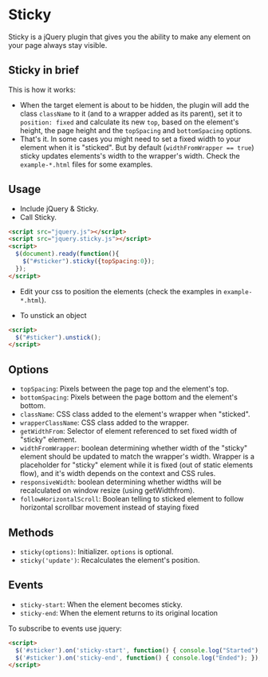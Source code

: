 # Sticky

Sticky is a jQuery plugin that gives you the ability to make any element on your page always stay visible.

## Sticky in brief

This is how it works:

- When the target element is about to be hidden, the plugin will add the class `className` to it (and to a wrapper added as its parent), set it to `position: fixed` and calculate its new `top`, based on the element's height, the page height and the `topSpacing` and `bottomSpacing` options.
- That's it. 
In some cases you might need to set a fixed width to your element when it is "sticked".
But by default (`widthFromWrapper == true`) sticky updates elements's width to the wrapper's width.
Check the `example-*.html` files for some examples.

## Usage

- Include jQuery & Sticky.
- Call Sticky.

```html
<script src="jquery.js"></script>
<script src="jquery.sticky.js"></script>
<script>
  $(document).ready(function(){
    $("#sticker").sticky({topSpacing:0});
  });
</script>
```

- Edit your css to position the elements (check the examples in `example-*.html`).

- To unstick an object

```html
<script>
  $("#sticker").unstick();
</script>
```

## Options

- `topSpacing`: Pixels between the page top and the element's top.
- `bottomSpacing`: Pixels between the page bottom and the element's bottom.
- `className`: CSS class added to the element's wrapper when "sticked".
- `wrapperClassName`: CSS class added to the wrapper.
- `getWidthFrom`: Selector of element referenced to set fixed width of "sticky" element.
- `widthFromWrapper`: boolean determining whether width of the "sticky" element should be updated to match the wrapper's width. Wrapper is a placeholder for "sticky" element while it is fixed (out of static elements flow), and it's width depends on the context and CSS rules.
- `responsiveWidth`: boolean determining whether widths will be recalculated on window resize (using getWidthfrom).
- `followHorizontalScroll`: Boolean telling to sticked element to follow horizontal scrollbar movement instead of staying fixed

## Methods

- `sticky(options)`: Initializer. `options` is optional.
- `sticky('update')`: Recalculates the element's position.

## Events

- `sticky-start`: When the element becomes sticky.
- `sticky-end`: When the element returns to its original location

To subscribe to events use jquery:

```html
<script>
  $('#sticker').on('sticky-start', function() { console.log("Started"); });
  $('#sticker').on('sticky-end', function() { console.log("Ended"); });
</script>
```
